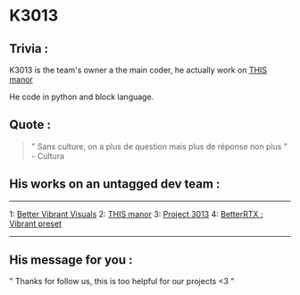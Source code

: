 # K3013
## Trivia :
K3013 is the team's owner a the main coder, he actually work on [THIS manor](/works/This%20Manor/)

He code in python and block language.
## Quote :
> " Sans culture, on a plus de question
> mais plus de réponse non plus " - Cultura
## His works on an untagged dev team :
---

1: [Better Vibrant Visuals](works/Better%20Vibrant%20Visuals)
2: [THIS manor](works/This%20Manor)
3: [Project 3013](works/P3013)
4: [BetterRTX : Vibrant preset](https://bedrock.graphics/k3013-vibrant-preset)

---
## His message for you :
" Thanks for follow us, this is too helpful for our projects <3 "

